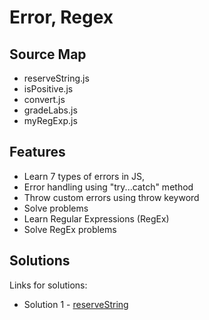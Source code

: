 # Error, Regex

## Source Map

- reserveString.js
- isPositive.js
- convert.js
- gradeLabs.js
- myRegExp.js

## Features

- Learn 7 types of errors in JS,
- Error handling using "try...catch" method
- Throw custom errors using throw keyword
- Solve problems
- Learn Regular Expressions (RegEx)
- Solve RegEx problems

## Solutions

Links for solutions:

- Solution 1 - [reserveString](https://github.com/edgarkhudoyan/errors-and-regex/blob/main/1-reverseString.js)
